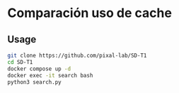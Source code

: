 # Comparación uso de cache

## Usage
```sh
git clone https://github.com/pixal-lab/SD-T1
cd SD-T1
docker compose up -d
docker exec -it search bash
python3 search.py
```